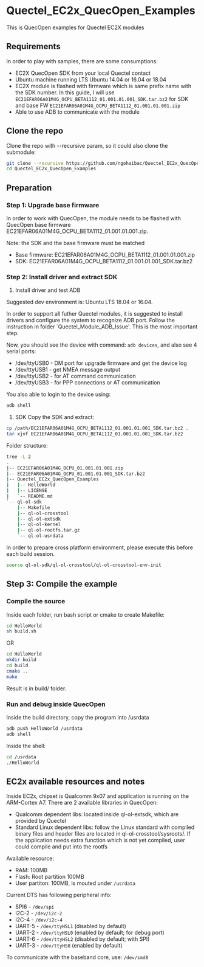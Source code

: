 # Quectel_EC2x_QuecOpen_Examples

This is QuecOpen examples for Quectel EC2X modules

## Requirements

In order to play with samples, there are some consumptions:

- EC2X QuecOpen SDK from your local Quectel contact
- Ubuntu machine running LTS Ubuntu 14.04 or 16.04 or 18.04
- EC2X module is flashed with firmware which is same prefix name with the SDK number. In this guide, I will use `EC21EFAR06A01M4G_OCPU_BETA1112_01.001.01.001_SDK.tar.bz2` for SDK and base FW `EC21EFAR06A01M4G_OCPU_BETA1112_01.001.01.001.zip`
- Able to use ADB to communicate with the module

## Clone the repo

Clone the repo with --recursive param, so it could also clone the submodule:

```bash
git clone --recursive https://github.com/ngohaibac/Quectel_EC2x_QuecOpen_Examples.git
cd Quectel_EC2x_QuecOpen_Examples
```

## Preparation

### Step 1: Upgrade base firmware

In order to work with QuecOpen, the module needs to be flashed with QuecOpen base firmware EC21EFAR06A01M4G_OCPU_BETA1112_01.001.01.001.zip.

Note: the SDK and the base firmware must be matched

- Base firmware: EC21EFAR06A01M4G_OCPU_BETA1112_01.001.01.001.zip
- SDK: EC21EFAR06A01M4G_OCPU_BETA1112_01.001.01.001_SDK.tar.bz2

### Step 2: Install driver and extract SDK

1. Install driver and test ADB

Suggested dev environment is: Ubuntu LTS 18.04 or 16.04.

In order to support all futher Quectel modules, it is suggested to install drivers and configure the system to recognize ADB port. Follow the instruction in folder `Quectel_Module_ADB_Issue'. This is the most important step.

Now, you should see the device with command: `adb devices`, and also see 4 serial ports:

- /dev/ttyUSB0 - DM port for upgrade firmware and get the device log
- /dev/ttyUSB1 - get NMEA message output
- /dev/ttyUSB2 - for AT command communication
- /dev/ttyUSB3 - for PPP connections or AT communication

You also able to login to the device using:

```bash
adb shell
```

1. SDK Copy the SDK and extract:

```bash
cp /path/EC21EFAR06A01M4G_OCPU_BETA1112_01.001.01.001_SDK.tar.bz2 .
tar xjvf EC21EFAR06A01M4G_OCPU_BETA1112_01.001.01.001_SDK.tar.bz2
```

Folder structure:

```bash
tree -L 2
.
|-- EC21EFAR06A01M4G_OCPU_01.001.01.001.zip
|-- EC21EFAR06A01M4G_OCPU_01.001.01.001_SDK.tar.bz2
|-- Quectel_EC2x_QuecOpen_Examples
|   |-- HelloWorld
|   |-- LICENSE
|   `-- README.md
`-- ql-ol-sdk
    |-- Makefile
    |-- ql-ol-crosstool
    |-- ql-ol-extsdk
    |-- ql-ol-kernel
    |-- ql-ol-rootfs.tar.gz
    `-- ql-ol-usrdata
```

In order to prepare cross platform environment, please execute this before each build session.

```bash
source ql-ol-sdk/ql-ol-crosstool/ql-ol-crosstool-env-init
```

## Step 3: Compile the example

### Compile the source

Inside each folder, run bash script or cmake to create Makefile:

```bash
cd HelloWorld
sh build.sh
```

OR

```bash
cd HelloWorld
mkdir build
cd build
cmake ..
make
```

Result is in build/ folder.

### Run and debug inside QuecOpen

Inside the build directory, copy the program into /usrdata

```bash
adb push HelloWorld /usrdata
adb shell
```

Inside the shell:

```bash
cd /usrdata
./HelloWorld
```

## EC2x available resources and notes

Inside EC2x, chipset is Qualcomm 9x07 and application is running on the ARM-Cortex A7. There are 2 available libraries in QuecOpen:

- Qualcomm dependent libs: located inside ql-ol-extsdk, which are provided by Quectel
- Standard Linux dependent libs: follow the Linux standard with compiled binary files and header files are located in ql-ol-crosstool/sysroots/. If the application needs extra function which is not yet compiled, user could compile and put into the rootfs

Available resource:

- RAM: 100MB
- Flash: Root partition 100MB
- User partiton: 100MB, is mouted under `/usrdata`

Current DTS has following peripheral info:

- SPI6 - `/dev/spi`
- I2C-2 - `/dev/i2c-2`
- I2C-4 - `/dev/i2c-4`
- UART-5 - `/dev/ttyHSL1` (disabled by default)
- UART-2 - `/dev/ttyHSL0` (enabled by default; for debug port)
- UART-6 - `/dev/ttyHSL2` (disabled by default; with SPI)
- UART-3 - `/dev/ttyHS0` (enabled by default)

To communicate with the baseband core, use: `/dev/smd8`